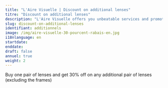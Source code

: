 ```yaml
---
title: "L'Aire Visuelle | Discount on additional lenses"
titre: "Discount on additional lenses"
description: "L'Aire Visuelle offers you unbeatable services and promotions near you."
slug: discount-on-additional-lenses
identifiant: additionnels
image: /img/aire-visuelle-30-pourcent-rabais-en.jpg
i18nlanguage: en
startdate: 
enddate: 
draft: false
annuel: true
weight: 2
---
```


Buy one pair of lenses and get 30% off on any additional pair of lenses (excluding the frames)